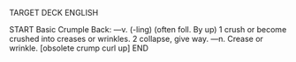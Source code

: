 TARGET DECK
ENGLISH

START
Basic
Crumple
Back: —v. (-ling) (often foll. By up) 1 crush or become crushed into creases or wrinkles. 2 collapse, give way. —n. Crease or wrinkle. [obsolete crump curl up]
END
